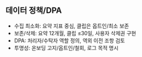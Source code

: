 ## 데이터 정책/DPA

- 수집 최소화: 요약 지표 중심, 클립은 옵트인/최소 보존
- 보존/삭제: 요약 12개월, 클립 ≤30일, 사용자 삭제권 구현
- DPA: 처리자/수탁자 역할 정의, 역외 이전 조항 검토
- 투명성: 온보딩 고지/옵트인/철회, 로그 목적 명시
